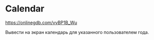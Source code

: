 # Calendar

https://onlinegdb.com/vvBP1B_Wu

Вывести на экран календарь для указанного пользователем года.
